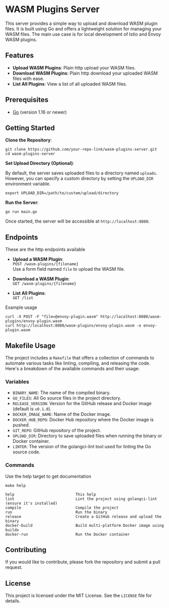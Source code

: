 # WASM Plugins Server

This server provides a simple way to upload and download WASM plugin files. It is built using Go and offers a lightweight solution for managing your WASM files.
The main use case is for local development of Istio and Envoy WASM plugins.

## Features

- **Upload WASM Plugins**: Plain http upload your WASM files.
- **Download WASM Plugins**: Plain http download your uploaded WASM files with ease.
- **List All Plugins**: View a list of all uploaded WASM files.

## Prerequisites

- [Go](https://golang.org/dl/) (version 1.16 or newer)

## Getting Started

**Clone the Repository**:

```console
git clone https://github.com/your-repo-link/wasm-plugins-server.git
cd wasm-plugins-server
```

**Set Upload Directory (Optional)**:

By default, the server saves uploaded files to a directory named `uploads`. However, you can specify a custom directory by setting the `UPLOAD_DIR` environment variable.

```
export UPLOAD_DIR=/path/to/custom/upload/directory
```

**Run the Server**:

```console
go run main.go
```

Once started, the server will be accessible at `http://localhost:8080`.

## Endpoints

These are the http endpoints available
- **Upload a WASM Plugin**:  
`POST /wasm-plugins/{filename}`  
Use a form field named `file` to upload the WASM file.

- **Download a WASM Plugin**:  
`GET /wasm-plugins/{filename}`

- **List All Plugins**:  
`GET /list`

Example usage

```console
curl -X POST -F "file=@envoy-plugin.wasm" http://localhost:8080/wasm-plugins/envoy-plugin.wasm
curl http://localhost:8080/wasm-plugins/envoy-plugin.wasm -o envoy-plugin.wasm
```

## Makefile Usage

The project includes a `Makefile` that offers a collection of commands to automate various tasks like linting, compiling, and releasing the code. Here's a breakdown of the available commands and their usage:

### Variables

- `BINARY_NAME`: The name of the compiled binary.
- `GO_FILES`: All Go source files in the project directory.
- `RELEASE_VERSION`: Version for the GitHub release and Docker image (default is `v0.1.0`).
- `DOCKER_IMAGE_NAME`: Name of the Docker image.
- `DOCKER_HUB_REPO`: Docker Hub repository where the Docker image is pushed.
- `GIT_REPO`: GitHub repository of the project.
- `UPLOAD_DIR`: Directory to save uploaded files when running the binary or Docker container.
- `LINTER`: The version of the golangci-lint tool used for linting the Go source code.

### Commands

Use the help target to get documentation
```
make help

help                           This help
lint                           Lint the project using golangci-lint (ensure it's installed)
compile                        Compile the project
run                            Run the binary
release                        Create a GitHub release and upload the binary
docker-build                   Build multi-platform Docker image using buildx
docker-run                     Run the Docker container
```

## Contributing

If you would like to contribute, please fork the repository and submit a pull request.

## License

This project is licensed under the MIT License. See the `LICENSE` file for details.

